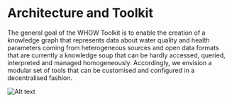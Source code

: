 # Architecture and Toolkit

The general goal of the WHOW Toolkit is to enable the creation of a knowledge graph that represents data about water quality and health parameters coming from heterogeneous sources and open data formats that are currently a knowledge soup that can be hardly accessed, queried, interpreted and managed homogeneously. Accordingly, we envision a modular set of tools that can be customised and configured in a decentralised fashion.

![Alt text](architecture/blob/main/whow-toolkit/img/modules.png?raw=true "Optional Title")

